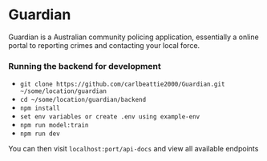 # Guardian

Guardian is a Australian community policing application, essentially a online portal to reporting crimes and contacting your local force.

### Running the backend for development
- `git clone https://github.com/carlbeattie2000/Guardian.git ~/some/location/guardian`
- `cd ~/some/location/guardian/backend`
- `npm install`
- `set env variables or create .env using example-env`
- `npm run model:train`
- `npm run dev`

You can then visit `localhost:port/api-docs` and view all available endpoints

